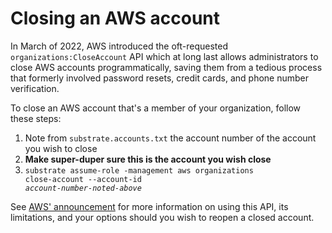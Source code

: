 # Closing an AWS account

In March of 2022, AWS introduced the oft-requested `organizations:CloseAccount` API which at long last allows administrators to close AWS accounts programmatically, saving them from a tedious process that formerly involved password resets, credit cards, and phone number verification.

To close an AWS account that's a member of your organization, follow these steps:

1. Note from `substrate.accounts.txt` the account number of the account you wish to close
2. **Make super-duper sure this is the account you wish close**
3. <code>substrate assume-role -management aws organizations close-account --account-id <em>account-number-noted-above</em></code>

See [AWS' announcement](https://aws.amazon.com/blogs/mt/aws-organizations-now-provides-a-simple-scalable-and-more-secure-way-to-close-your-member-accounts/) for more information on using this API, its limitations, and your options should you wish to reopen a closed account.
